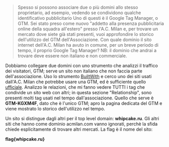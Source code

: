 > Spesso si possono associare due o più domini allo stesso proprietario, ad esempio, vedendo se condividono qualche identificativo pubblicitario Uno di questi è il Google Tag Manager, o GTM. Sei stato preso come nuovo "addetto alla presenza pubblicitaria online della squadra all'estero" presso l'A.C. Milan e, per trovare un mercato dove siete già stati presenti, vuoi approfondire lo storico dell'utilizzo del GTM dell'Associazione. Con quale dominio il sito internet dell'A.C. Milan ha avuto in comune, per un breve periodo di tempo, il proprio Google Tag Manager? NB: il dominio che andrai a trovare deve essere non italiano e non commerciale.

Dobbiamo collegare due domini con uno strumento che analizzi il traffico dei visitatori, GTM; serve un sito non italiano che non faccia parte dell'associazione. Uso lo strumento [BuiltWith](https://builtwith.com) e cerco uno dei siti usati dall'A.C. Milan che potrebbe usare una GTM, ed è sufficiente quello [ufficiale](https://acmilan.com). Analizzo le relazioni, che mi fanno vedere TUTTI i tag che condivide un sito web con altri; in questa sezione "Relationship", sono presenti molti tag usati nel tempo dall'associazione. Quello che serve è **GTM-KGXM4F**, dato che è l'unico GTM; apro la pagina dedicata del GTM e viene mostrato lo storico dell'utilizzo nel tempo.

Un sito si distingue dagli altri per il top level domain: **whipcake.ru**. Gli altri siti che hanno come dominio acmilan.com vanno ignorati, perchè la sfida chiede esplicitamente di trovare altri mercati. La flag è il nome del sito:

**flag{whipcake.ru}**